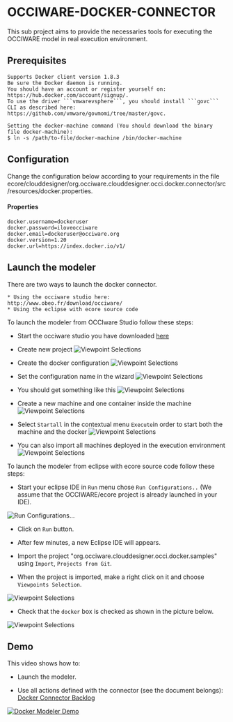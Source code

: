 OCCIWARE-DOCKER-CONNECTOR
=========================
This sub project aims to provide the necessaries tools for executing the OCCIWARE model in real execution environment.

Prerequisites
-------------
	Supports Docker client version 1.8.3
	Be sure the Docker daemon is running.
	You should have an account or register yourself on: https://hub.docker.com/account/signup/.
	To use the driver ```vmwarevsphere```, you should install ```govc``` CLI as described here: https://github.com/vmware/govmomi/tree/master/govc.
	
	Setting the docker-machine command (You should download the binary file docker-machine):
	$ ln -s /path/to-file/docker-machine /bin/docker-machine
	

Configuration
-------------
Change the configuration below according to your requirements in the file ecore/clouddesigner/org.occiware.clouddesigner.occi.docker.connector/src/resources/docker.properties.

#### Properties
	docker.username=dockeruser
	docker.password=iloveocciware
	docker.email=dockeruser@occiware.org
	docker.version=1.20
	docker.url=https://index.docker.io/v1/
	

Launch the modeler
----------------
There are two ways to launch the docker connector.

	* Using the occiware studio here: http://www.obeo.fr/download/occiware/
	* Using the eclipse with ecore source code


To launch the modeler from OCCIware Studio follow these steps:

* Start the occiware studio you have downloaded [here](http://www.obeo.fr/download/occiware/)

* Create new project 
![Viewpoint Selections](https://raw.githubusercontent.com/occiware/dev-tools/master/eclipse/images/new_projet.png "New project")



* Create the docker configuration 
![Viewpoint Selections](https://raw.githubusercontent.com/occiware/dev-tools/master/eclipse/images/set_config.png "Create the configuration")



* Set the configuration name in the wizard
![Viewpoint Selections](https://raw.githubusercontent.com/occiware/dev-tools/master/eclipse/images/set_configuration_name.png "Select the appropriate configuration")



* You should get something like this
![Viewpoint Selections](https://raw.githubusercontent.com/occiware/dev-tools/master/eclipse/images/rendering_docker_modeler.png "Select the docker reference extension")


* Create a new machine and one container inside the machine
![Viewpoint Selections](https://raw.githubusercontent.com/occiware/dev-tools/master/eclipse/images/ex_design.png "create a new machine")


* Select `Startall` in the contextual menu `Execute`in order to start both the machine and the docker
![Viewpoint Selections](https://raw.githubusercontent.com/occiware/dev-tools/master/eclipse/images/ex_design_on.png "create a new machine")


* You can also import all machines deployed in the execution environment
![Viewpoint Selections](https://raw.githubusercontent.com/occiware/dev-tools/master/eclipse/images/after_import.png "create a new machine")

To launch the modeler from eclipse with ecore source code follow these steps:

* Start your eclipse IDE in `Run` menu chose `Run Configurations..` (We assume that the OCCIWARE/ecore project is already launched in your IDE).

![Run Configurations...](https://raw.githubusercontent.com/occiware/dev-tools/master/eclipse/images/run.png "Run Configurations...")

* Click on `Run` button.

* After few minutes, a new Eclipse IDE will appears.

* Import the project "org.occiware.clouddesigner.occi.docker.samples" using `Import`, `Projects from Git`.

* When the project is imported, make a right click on it and choose  `Viewpoints Selection`.

![Viewpoint Selections](https://raw.githubusercontent.com/occiware/dev-tools/master/eclipse/images/vs.png "Viewpoint Selections")

* Check that the `docker` box is checked as shown in the picture below.

![Viewpoint Selections](https://raw.githubusercontent.com/occiware/dev-tools/master/eclipse/images/view.png "Viewpoint Selections")

Demo
----
This video shows how to:

  * Launch the modeler.
  
  * Use all actions defined with the connector (see the document belongs): [Docker Connector Backlog](https://docs.google.com/document/d/1X1DtfjoB8PehV69BcCt8jGXZN40UNc97wSc3lbg-Lr0/edit)
  
  [![Docker Modeler Demo](https://raw.githubusercontent.com/occiware/dev-tools/master/eclipse/images/docker-demo-youtube.png)](https://www.youtube.com/watch?v=2SZXi71L0qQ)
  